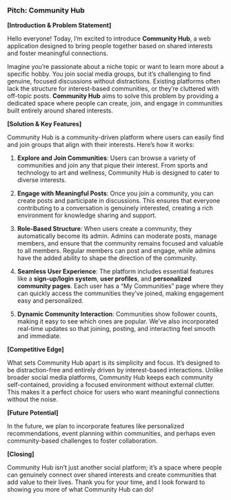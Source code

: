 

### Pitch: Community Hub

**[Introduction & Problem Statement]**

Hello everyone! Today, I’m excited to introduce **Community Hub**, a web application designed to bring people together based on shared interests and foster meaningful connections. 

Imagine you’re passionate about a niche topic or want to learn more about a specific hobby. You join social media groups, but it’s challenging to find genuine, focused discussions without distractions. Existing platforms often lack the structure for interest-based communities, or they’re cluttered with off-topic posts. **Community Hub** aims to solve this problem by providing a dedicated space where people can create, join, and engage in communities built entirely around shared interests.

**[Solution & Key Features]**

Community Hub is a community-driven platform where users can easily find and join groups that align with their interests. Here’s how it works:

1. **Explore and Join Communities**: Users can browse a variety of communities and join any that pique their interest. From sports and technology to art and wellness, Community Hub is designed to cater to diverse interests.

2. **Engage with Meaningful Posts**: Once you join a community, you can create posts and participate in discussions. This ensures that everyone contributing to a conversation is genuinely interested, creating a rich environment for knowledge sharing and support.

3. **Role-Based Structure**: When users create a community, they automatically become its admin. Admins can moderate posts, manage members, and ensure that the community remains focused and valuable to all members. Regular members can post and engage, while admins have the added ability to shape the direction of the community.

4. **Seamless User Experience**: The platform includes essential features like a **sign-up/login system**, **user profiles**, and **personalized community pages**. Each user has a “My Communities” page where they can quickly access the communities they’ve joined, making engagement easy and personalized.

5. **Dynamic Community Interaction**: Communities show follower counts, making it easy to see which ones are popular. We’ve also incorporated real-time updates so that joining, posting, and interacting feel smooth and immediate.

**[Competitive Edge]**

What sets Community Hub apart is its simplicity and focus. It’s designed to be distraction-free and entirely driven by interest-based interactions. Unlike broader social media platforms, Community Hub keeps each community self-contained, providing a focused environment without external clutter. This makes it a perfect choice for users who want meaningful connections without the noise.

**[Future Potential]**

In the future, we plan to incorporate features like personalized recommendations, event planning within communities, and perhaps even community-based challenges to foster collaboration. 

**[Closing]**

Community Hub isn’t just another social platform; it’s a space where people can genuinely connect over shared interests and create communities that add value to their lives. Thank you for your time, and I look forward to showing you more of what Community Hub can do!

